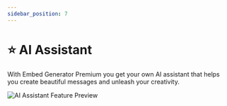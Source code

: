 ```yaml
---
sidebar_position: 7
---
```


# ⭐ AI Assistant

With Embed Generator Premium you get your own AI assistant that helps you create beautiful messages and unleash your creativity.

![AI Assistant Feature Preview](./ai-assistant-feature.png)
